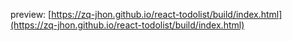 preview: [https://zq-jhon.github.io/react-todolist/build/index.html](https://zq-jhon.github.io/react-todolist/build/index.html)
